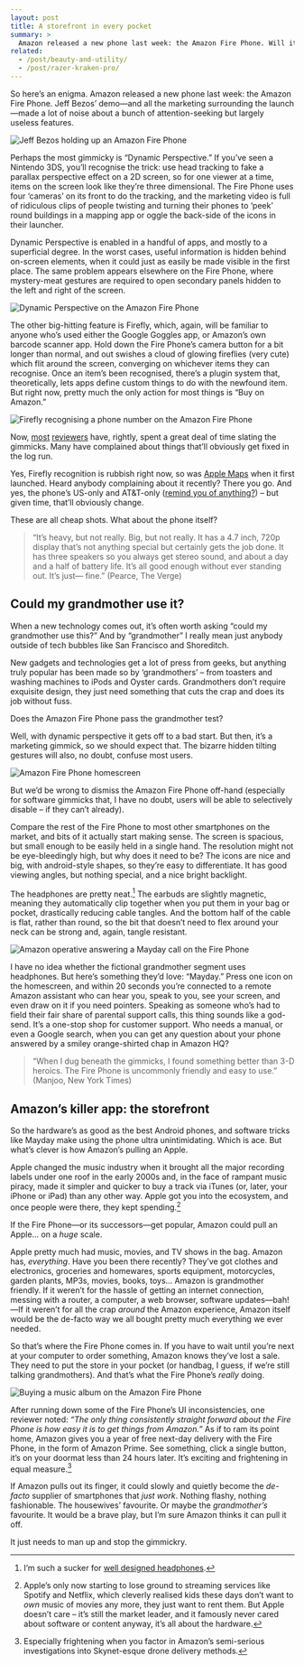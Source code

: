 ```yaml
---
layout: post
title: A storefront in every pocket
summary: >
  Amazon released a new phone last week: the Amazon Fire Phone. Will it be the user experience that revolutionises everyday shopping for us all?
related:
  - /post/beauty-and-utility/
  - /post/razer-kraken-pro/
---
```


So here’s an enigma. Amazon released a new phone last week: the Amazon Fire Phone. Jeff Bezos’ demo—and all the marketing surrounding the launch—made a lot of noise about a bunch of attention-seeking but largely useless features.

![Jeff Bezos holding up an Amazon Fire Phone](/media/jeff-bezos-amazon-fire-phone.jpg)

Perhaps the most gimmicky is “Dynamic Perspective.” If you’ve seen a Nintendo 3DS, you’ll recognise the trick: use head tracking to fake a parallax perspective effect on a 2D screen, so for one viewer at a time, items on the screen look like they’re three dimensional. The Fire Phone uses four ‘cameras’ on its front to do the tracking, and the marketing video is full of ridiculous clips of people twisting and turning their phones to ‘peek’ round buildings in a mapping app or oggle the back-side of the icons in their launcher.

Dynamic Perspective is enabled in a handful of apps, and mostly to a superficial degree. In the worst cases, useful information is hidden behind on-screen elements, when it could just as easily be made visible in the first place. The same problem appears elsewhere on the Fire Phone, where mystery-meat gestures are required to open secondary panels hidden to the left and right of the screen.

![Dynamic Perspective on the Amazon Fire Phone](/media/amazon-fire-phone-perspective.gif)

The other big-hitting feature is Firefly, which, again, will be familiar to anyone who’s used either the Google Goggles app, or Amazon’s own barcode scanner app. Hold down the Fire Phone’s camera button for a bit longer than normal, and out swishes a cloud of glowing fireflies (very cute) which flit around the screen, converging on whichever items they can recognise. Once an item’s been recognised, there’s a plugin system that, theoretically, lets apps define custom things to do with the newfound item. But right now, pretty much the only action for most things is “Buy on Amazon.”

![Firefly recognising a phone number on the Amazon Fire Phone](/media/amazon-fire-phone-firefly.jpg)

Now, [most](http://www.nytimes.com/2014/07/24/technology/personaltech/review-amazons-fire-phone.html) [reviewers](http://www.theverge.com/2014/7/22/5923697/amazon-fire-phone-review) have, rightly, spent a great deal of time slating the gimmicks. Many have complained about things that’ll obviously get fixed in the log run.

Yes, Firefly recognition is rubbish right now, so was [Apple Maps](http://theamazingios6maps.tumblr.com/) when it first launched. Heard anybody complaining about it recently? There you go. And yes, the phone’s US-only and AT&T-only ([remind you of anything?](http://en.wikipedia.org/wiki/History_of_the_iPhone#Exclusivity_tying_of_the_iPhone_to_AT.26T)) – but given time, that’ll obviously change.

These are all cheap shots. What about the phone itself?

> “It’s heavy, but not really. Big, but not really. It has a 4.7 inch, 720p display that’s not anything special but certainly gets the job done. It has three speakers so you always get stereo sound, and about a day and a half of battery life. It’s all good enough without ever standing out. It’s just— fine.” (Pearce, The Verge)

## Could my grandmother use it?

When a new technology comes out, it’s often worth asking “could my grandmother use this?” And by “grandmother” I really mean just anybody outside of tech bubbles like San Francisco and Shoreditch.

New gadgets and technologies get a lot of press from geeks, but anything truly popular has been made so by ‘grandmothers’ – from toasters and washing machines to iPods and Oyster cards. Grandmothers don’t require exquisite design, they just need something that cuts the crap and does its job without fuss.

Does the Amazon Fire Phone pass the grandmother test?

Well, with dynamic perspective it gets off to a bad start. But then, it’s a marketing gimmick, so we should expect that. The bizarre hidden tilting gestures will also, no doubt, confuse most users.

![Amazon Fire Phone homescreen](/media/amazon-fire-phone-homescreen.jpg)

But we’d be wrong to dismiss the Amazon Fire Phone off-hand (especially for software gimmicks that, I have no doubt, users will be able to selectively disable – if they can’t already).

Compare the rest of the Fire Phone to most other smartphones on the market, and bits of it actually start making sense. The screen is spacious, but small enough to be easily held in a single hand. The resolution might not be eye-bleedingly high, but why does it need to be? The icons are nice and big, with android-style shapes, so they’re easy to differentiate. It has good viewing angles, but nothing special, and a nice bright backlight.

The headphones are pretty neat.[^1] The earbuds are slightly magnetic, meaning they automatically clip together when you put them in your bag or pocket, drastically reducing cable tangles. And the bottom half of the cable is flat, rather than round, so the bit that doesn’t need to flex around your neck can be strong and, again, tangle resistant.

[^1]: I’m such a sucker for [well designed headphones](/post/razer-kraken-pro).

![Amazon operative answering a Mayday call on the Fire Phone](/media/amazon-fire-phone-mayday.png)

I have no idea whether the fictional grandmother segment uses headphones. But here’s something they’d love: “Mayday.” Press one icon on the homescreen, and within 20 seconds you’re connected to a remote Amazon assistant who can hear you, speak to you, see your screen, and even draw on it if you need pointers. Speaking as someone who’s had to field their fair share of parental support calls, this thing sounds like a god-send. It’s a one-stop shop for customer support. Who needs a manual, or even a Google search, when you can get any question about your phone answered by a smiley orange-shirted chap in Amazon HQ?

> “When I dug beneath the gimmicks, I found something better than 3-D heroics. The Fire Phone is uncommonly friendly and easy to use.” (Manjoo, New York Times)

## Amazon’s killer app: the storefront

So the hardware’s as good as the best Android phones, and software tricks like Mayday make using the phone ultra unintimidating. Which is ace. But what’s clever is how Amazon’s pulling an Apple.

Apple changed the music industry when it brought all the major recording labels under one roof in the early 2000s and, in the face of rampant music piracy, made it simpler and quicker to buy a track via iTunes (or, later, your iPhone or iPad) than any other way. Apple got you into the ecosystem, and once people were there, they kept spending.[^2]

[^2]: Apple’s only now starting to lose ground to streaming services like Spotify and Netflix, which cleverly realised kids these days don’t want to *own* music of movies any more, they just want to rent them. But Apple doesn’t care – it’s still the market leader, and it famously never cared about software or content anyway, it’s all about the hardware.

If the Fire Phone—or its successors—get popular, Amazon could pull an Apple… on a *huge* scale.

Apple pretty much had music, movies, and TV shows in the bag. Amazon has, *everything*. Have you been there recently? They’ve got clothes and electronics, groceries and homewares, sports equipment, motorcycles, garden plants, MP3s, movies, books, toys… Amazon is grandmother friendly. If it weren’t for the hassle of getting an internet connection, messing with a router, a computer, a web browser, software updates—bah!—If it weren’t for all the crap *around* the Amazon experience, Amazon itself would be the de-facto way we all bought pretty much everything we ever needed.

So that’s where the Fire Phone comes in. If you have to wait until you’re next at your computer to order something, Amazon knows they’ve lost a sale. They need to put the store in your pocket (or handbag, I guess, if we’re still talking grandmothers). And that’s what the Fire Phone’s *really* doing.

![Buying a music album on the Amazon Fire Phone](/media/amazon-fire-phone-buy.jpg)

After running down some of the Fire Phone’s UI inconsistencies, one reviewer noted: <i>“The only thing consistently straight forward about the Fire Phone is how easy it is to get things from Amazon.”</i> As if to ram its point home, Amazon gives you a year of free next-day delivery with the Fire Phone, in the form of Amazon Prime. See something, click a single button, it’s on your doormat less than 24 hours later. It’s exciting and frightening in equal measure.[^3]

[^3]: Especially frightening when you factor in Amazon’s semi-serious investigations into Skynet-esque drone delivery methods.

If Amazon pulls out its finger, it could slowly and quietly become the *de-facto* supplier of smartphones that *just work*. Nothing flashy, nothing fashionable. The housewives’ favourite. Or maybe the *grandmother’s* favourite. It would be a brave play, but I’m sure Amazon thinks it can pull it off.

It just needs to man up and stop the gimmickry.
